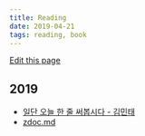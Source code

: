 ```yaml
---
title: Reading
date: 2019-04-21
tags: reading, book
---
```


[Edit this page](https://github.com/gimslab/gimslab.github.io/edit/master/docs/reading.md)

## 2019
* [일단 오늘 한 줄 써봅시다 - 김민태](일단오늘한줄써봅시다-김민태.md)
* [zdoc.md](zdoc.md)
